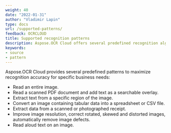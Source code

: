 ```yaml
---
weight: 40
date: "2022-01-31"
author: "Vladimir Lapin"
type: docs
url: /supported-patterns/
feedback: OCRCLOUD
title: Supported recognition patterns
description: Aspose.OCR Cloud offers several predefined recognition algorithms to maximize recognition accuracy for specific business tasks.
keywords:
- source
- pattern
---
```


Aspose.OCR Cloud provides several predefined patterns to maximize recognition accuracy for specific business needs:

- Read an entire image.
- Read a scanned PDF document and add text as a searchable overlay.
- Extract text from a specific region of the image.
- Convert an image containing tabular data into a spreadsheet or CSV file.
- Extract data from a scanned or photographed receipt.
- Improve image resolution, correct rotated, skewed and distorted images, automatically remove image defects.
- Read aloud text on an image.
